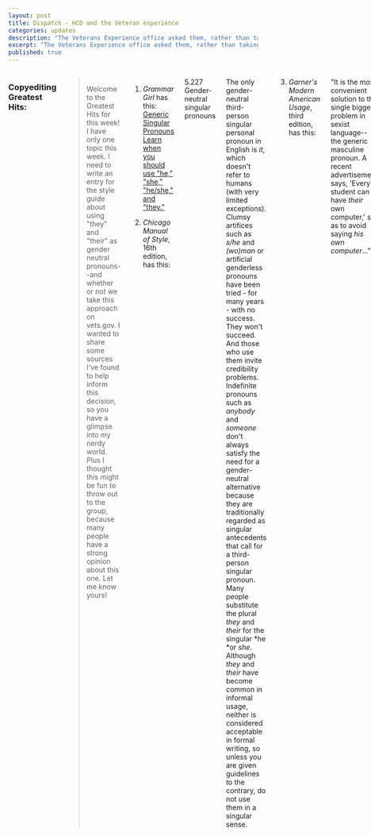 ```yaml
---
layout: post
title: Dispatch - HCD and the Veteran experience
categories: updates
description: "The Veterans Experience office asked them, rather than taking conventional wisdom as truth"
excerpt: "The Veterans Experience office asked them, rather than taking conventional wisdom as truth."
published: true
---
```


<div class="row">
<div class="small-12 medium-9 medium-centered columns" markdown="1">
 
### Copyediting Greatest Hits:
 
>Welcome to the Greatest Hits for this week! I have only one topic this week. I need to write an entry for the style guide about using "they" and "their" as gender neutral pronouns--and whether or not we take this approach on vets.gov. I wanted to share some sources I've found to help inform this decision, so you have a glimpse into my nerdy world. Plus I thought this might be fun to throw out to the group, because many people 
have a strong opinion about this one. Let me know yours! 
 
1) *Grammar Girl* has this:  
[Generic Singular Pronouns Learn when you should use "he," "she," "he/she," and "they."](http://www.quickanddirtytips.com/education/grammar/generic-singular-pronouns?page=2)

2) *Chicago Manual of Style*, 16th edition, has this: 

5.227 Gender-neutral singular pronouns 

The only gender-neutral third-person singular personal pronoun in English is *it*, which doesn't refer to humans (with very limited exceptions). Clumsy artifices such as *s/he* and *(wo)man* or artificial genderless pronouns have been tried - for many years - with no success. They won't succeed. And those who use them invite credibility problems. Indefinite pronouns such as *anybody* and *someone* don't always satisfy the need for 
a gender-neutral alternative because they are traditionally regarded as singular antecedents that call for a third-person singular pronoun. Many people substitute the plural *they* and *their* for the singular *he *or *she*. Although *they* and *their* have become common in informal usage, neither is considered acceptable in formal writing, so unless you are given guidelines to the contrary, do not use them in a singular sense. 
 
3) *Garner's Modern American Usage*, third edition, has this: 
 
"It is the most convenient solution to the single biggest problem in sexist language--the generic masculine pronoun. A recent advertisement says, 'Every student can have *their* own computer,' so as to avoid saying *his own computer*..." 
 
The entry notes that it is very common in British English. "And one of the best-edited American papers allows this: 'If the newspaper can't fire him for an ethical breach surely they [read *it*] can fire him for being stupid.'" *Wall Street Journal: 4) *The New Fowler's Modern English Language*, third edition, has this for their entry on *they*, *their*, *them: 
 
"Over the centuries, writers of standing have used they, their, and them with anaphoric reference to a singular pronoun or noun, and the practice has continued in the 20c. to the point that, traditional grammarians aside, such constructions are hardly noticed any more or are not widely felt to lie in a prohibited zone." 

Beth Potts

---

### Plain Language: 
 
- The CDC [offers training](http://www.cdc.gov/healthliteracy/gettraining.html) for anyone who would like a certificate in health literacy. 
 
- A Medium writer, Darius Faroux, [recommends seven "great" books](https://medium.com/art-of-practicality/the-7-best-books-ive-ever-read-about-writing-c73324d72edd#.a3gphtv1i) 
about writing, and it looks like a good mix. Mmmm, Zinsser. 
 
### Human-Centered Design: 
 
- We talk a lot about human-centered design at The So Company, as well as some of the government offices in which we work, but what does it mean, exactly? [Customerthink.com writes about](http://customerthink.com/designing-for-growth-how-to-bring-design-thinking-into-your-customer-growth-strategy/) 
the basics of HCD, as well as how to incorporate it internally. As an example, everyone assumes older Veterans aren't into emails or websites. As it turns out, that's not true. How do we know that? The Veterans Experience office asked them, rather than taking conventional wisdom as truth. 
 
- And the [Boston Globe reports](https://www.bostonglobe.com/business/2016/10/28/designers-bring-private-sector-ideas-public-policy/oQS7HSvcSmEhUpN9gJ6QqM/story.html) 
on what HCD looks like out in the field by focusing on a team that went out with first responders to look at all the pieces of their days and see how they could better fit together. This makes sense because each responder knows his or her own piece, but probably no one has looked at the whole of it before. 
 
- The [Institute for Human Centered Design is using](https://cre.nerej.com/institute-human-centered-design-launching-two-new-initiatives/) 
the method to look into better accessibility for aging populations and people with behavioral health and substance-use issues. 
 
### Open Data: 
 
- Officials say there's enough food for everyone, yet people still go to bed hungry. There may be an open-data gap that prevents more efficient food use, [reports Fastcoexist.com](https://www.fastcoexist.com/3065024/how-a-lack-of-open-data-is-slowing-a-farming-revolution). 
 
### Open Government: 
 
- Pittsburgh just launched "Burgh's Eye View," which documents everything 
from potholes to noise violations, and it's also open-source, [reports Trib 
Live](http://triblive.com/news/allegheny/11397515-74/app-burgh-eye). 
 
### Vet Politics: 
 
- Military Times predicts fewer Veterans in Congress after the next election, [reports Leo Shane](http://www.militarytimes.com/articles/veterans-congress-numbers-drop-2017?utm_source=3DSailthru&utm_medium=3Demail&utm_campaign=3DEarly%20Bird%20Brief%2010.31.2016&utm_term=3DEditorial%20-%20Military%20-%20Early%20Bird%20Brief). 
 
- IAVA sold $250,000 sponsorship tickets to a forum they hosted for Donald Trump and Hillary Clinton, [reports Military.com's Amy Bushatz](http://www.military.com/daily-news/2016/10/31/veterans-group-sold-250k-sponsorship-to-presidential-forum.html?utm_source=3DSailthru&utm_medium=3Demail&utm_campaign=3DEarly%20Bird%20Brief%2011.01.2016&utm_term=3DEditorial%20-%20Military%20-%20Early%20Bird%20Brief). 
 
### Vet Love: 
 
- [Military Times has released](http://www.militarytimes.com/bestforvets-colleges2017?utm_source=3DSailthru&utm_medium=3Demail&utm_campaign=3DEarly%20Bird%20Brief%2011.01.2016&utm_term=3DEditorial%20-%20Military%20-%20Early%20Bird%20Brief) 
its annual "best schools for Vets" list. 
 
### Government contracts: 
 
- NASA is [looking for a writer](https://www.fbo.gov/index?s=opportunity&mode=form&tab=core&id=6c36c57398359f94da3bd27ab0ea789a) 
for the Aeronautics Research Mission Directorate. They've been hiring heavily as part of their plain-language initiative. 
 
### What we're reading: 
 
- Stress? What stress? This is a [fun story from Medium](https://medium.com/the-mission/one-research-backed-way-to-effectively-manage-your-stressful-and-busy-schedule-9f87bc48e99#.5vxmh2m8q) about how writing about your personal values in relation to the tasks you 
do each day can keep you healthy and sane. 
 
- Anyone here recently start a new job? Medium's [Elle Kaplan](https://medium.com/the-mission/how-to-create-a-brand-new-chapter-in-your-life-starting-today-8aabcb0d9007#.27quiwy8h) 
writes about how to create a new, happy chapter in life. 
 
- It's Nanowrimo starting...now! [Medium's Tom Farr pushed out](https://medium.com/nanowrimo/medium-nanowrimo-novel-prompt-1-46ae81ee38c0#.n9hd6pn0q) the first writing prompt of the month, in which we're all supposed to write a 50,000-word novel. You can do it!
